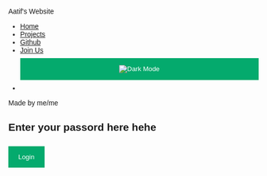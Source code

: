 <!DOCTYPE html>
<html lang="en" id="Html">
<head>
    <meta charset="UTF-8">
    <meta name="viewport" content="width=device-width, initial-scale=1.0">
    <title>Projects</title>
    <script src="https://cdn.tailwindcss.com"></script>
    <script>
        tailwind.config = {
            darkMode: 'class',
            theme: {
                extend: {
                    colors: {
                        clifford: '#da373d',
                    }
                }
            }
        }
    </script>
</head>
<body class="flex flex-col items-start bg-gray-100 dark:bg-gray-900">
    <nav class="flex justify-between w-full h-[74px] bg-gradient-to-r from-indigo-500 via-sky-500 to-emerald-500 p-4">
        <span class="px-6 py-2 font-semibold text-xl text-white transition-transform transform hover:-translate-y-1">
            Aatif's Website
        </span>
        <ul class="flex space-x-6 items-center font-mono text-white">
            <a href="../htme.jpg"><li class="border-2 border-slate-200 hover:border-slate-800 transition-transform transform hover:-translate-y-1 px-4 py-1 rounded-full hover:bg-orange-500">
                Home
            </li></a>
            <a href="htme.jpg"><li class="border-2 border-slate-200 hover:border-slate-800 transition-transform transform hover:-translate-y-1 px-4 py-1 rounded-full hover:bg-orange-500">
                Projects
            </li></a>
            <a href="htme.jpg"><li class="border-2 border-slate-200 hover:border-slate-800 transition-transform transform hover:-translate-y-1 px-4 py-1 rounded-full hover:bg-orange-500">
                Github
            </li></a>
            <a href="htme.jpg"><li class="border-2 border-slate-200 hover:border-slate-800 transition-transform transform hover:-translate-y-1 px-4 py-1 rounded-full hover:bg-orange-500">
                Join Us
            </li></a>
            <button onclick="darkmode()" id="darkmode-btn" class="transform transition-transform hover:-translate-y-1">
                <img class="w-8" src="../dark.svg" alt="Dark Mode">
            </button>
            <li></li>
        </ul>
    </nav>
<head>
    <meta charset="UTF-8">
    <meta name="viewport" content="width=device-width, initial-scale=1.0">
    <title>Test 1205</title>
    <style>
        body {font-family: Arial, Helvetica, sans-serif;}
        input[type=text], input[type=password] {
            width: 100%;
            padding: 12px 20px;
            margin: 8px 0;
            display: inline-block;
            border: 1px solid #ccc;
            box-sizing: border-box;
        }
        button {
            background-color: #04AA6D;
            color: white;
            padding: 14px 20px;
            margin: 8px 0;
            border: none;
            cursor: pointer;
            width: 100%;
        }
        button:hover {opacity: 0.8;}
        .cancelbtn {
            width: auto;
            padding: 10px 18px;
            background-color: #f44336;
        }
        .modal {
            display: none;
            position: fixed;
            z-index: 1;
            left: 0;
            top: 0;
            width: 100%;
            height: 100%;
            overflow: auto;
            background-color: rgba(0,0,0,0.4);
            padding-top: 60px;
        }
        .modal-content {
            background-color: #fefefe;
            margin: 5% auto;
            border: 1px solid #888;
            width: 80%;
            padding: 20px;
        }
        .imgcontainer {
            text-align: center;
            margin: 24px 0 12px 0;
        }
        img.avatar {
            width: 40%;
            border-radius: 50%;
        }
        .close {
            position: absolute;
            right: 25px;
            top: 0;
            color: #000;
            font-size: 35px;
            font-weight: bold;
        }
        .close:hover, .close:focus {
            color: red;
            cursor: pointer;
        }
    </style>
</head>
<body>
<h9>Made by me/me </h9>
<h2>Enter your passord here hehe</h2>
<button onclick="document.getElementById('id01').style.display='block'" style="width:auto;">Login</button>

<div id="id01" class="modal">
    <div class="modal-content">
        <div class="imgcontainer">
            <span onclick="document.getElementById('id01').style.display='none'" class="close" title="Close Modal">&times;</span>
            <img src="img_avatar2.png" alt="Avatar" class="avatar">
        </div>
        <form id="loginForm" onsubmit="return redirectToSite(event)">
            <div class="container">
                <label for="uname"><b>Username</b></label>
                <input type="text" id="uname" placeholder="Enter Username" required>

                <label for="psw"><b>Password</b></label>
                <input type="password" id="psw" placeholder="Enter Password" required>

                <button type="submit">Login</button>
                <label>
                    <input type="checkbox" checked="checked" name="remember"> Remember me
                </label>
            </div>
            <div class="container" style="background-color:#f1f1f1">
                <button type="button" onclick="document.getElementById('id01').style.display='none'" class="cancelbtn">Cancel</button>
                <span class="psw">Forgot <a href="#">password?</a></span>
            </div>
        </form>
    </div>
</div>

<script>
// Close modal when clicking outside of it
window.onclick = function(event) {
    const modal = document.getElementById('id01');
    if (event.target == modal) {
        modal.style.display = "none";
    }
};

// Redirect without validation
function redirectToSite(event) {
    event.preventDefault(); // Prevent default form submission
    alert("Redirecting to the site...");
    window.location.href = "https://786promax.github.io/voie.github.io/"; // Replace with your desired URL
}
</script>

</body>
</html>

